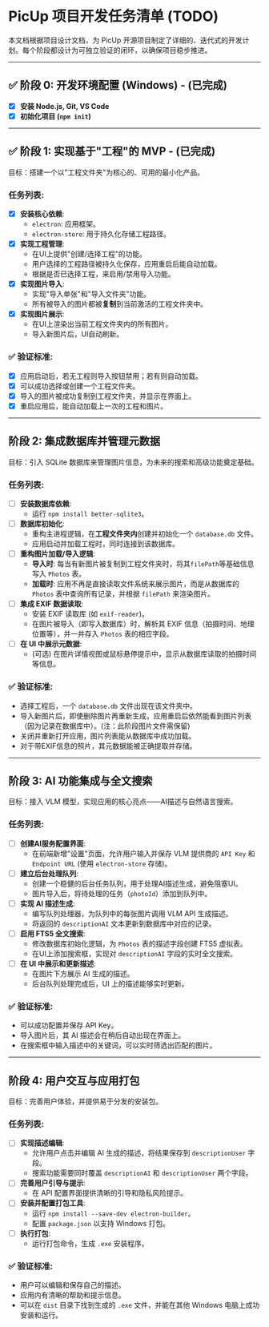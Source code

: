 # PicUp 项目开发任务清单 (TODO)

本文档根据项目设计文档，为 PicUp 开源项目制定了详细的、迭代式的开发计划。每个阶段都设计为可独立验证的闭环，以确保项目稳步推进。

---

## ✅ 阶段 0: 开发环境配置 (Windows) - (已完成)

- [x] **安装 Node.js, Git, VS Code**
- [x] **初始化项目 (`npm init`)**

---

## ✅ 阶段 1: 实现基于"工程"的 MVP - (已完成)

目标：搭建一个以"工程文件夹"为核心的、可用的最小化产品。

### 任务列表:

- [x] **安装核心依赖**:
  - `electron`: 应用框架。
  - `electron-store`: 用于持久化存储工程路径。
- [x] **实现工程管理**:
  - 在UI上提供"创建/选择工程"的功能。
  - 用户选择的工程路径被持久化保存，应用重启后能自动加载。
  - 根据是否已选择工程，来启用/禁用导入功能。
- [x] **实现图片导入**:
  - 实现"导入单张"和"导入文件夹"功能。
  - 所有被导入的图片都被**复制**到当前激活的工程文件夹中。
- [x] **实现图片展示**:
  - 在UI上渲染出当前工程文件夹内的所有图片。
  - 导入新图片后，UI自动刷新。

### ✅ 验证标准:

- [x] 应用启动后，若无工程则导入按钮禁用；若有则自动加载。
- [x] 可以成功选择或创建一个工程文件夹。
- [x] 导入的图片被成功复制到工程文件夹，并显示在界面上。
- [x] 重启应用后，能自动加载上一次的工程和图片。

---

## 阶段 2: 集成数据库并管理元数据

目标：引入 SQLite 数据库来管理图片信息，为未来的搜索和高级功能奠定基础。

### 任务列表:

- [ ] **安装数据库依赖**:
  - 运行 `npm install better-sqlite3`。
- [ ] **数据库初始化**:
  - 重构主进程逻辑，在**工程文件夹内**创建并初始化一个 `database.db` 文件。
  - 应用启动并加载工程时，同时连接到该数据库。
- [ ] **重构图片加载/导入逻辑**:
  - **导入时**: 每当有新图片被复制到工程文件夹时，将其`filePath`等基础信息写入 `Photos` 表。
  - **加载时**: 应用不再是直接读取文件系统来展示图片，而是从数据库的 `Photos` 表中查询所有记录，并根据 `filePath` 来渲染图片。
- [ ] **集成 EXIF 数据读取**:
  - 安装 EXIF 读取库 (如 `exif-reader`)。
  - 在图片被导入（即写入数据库）时，解析其 EXIF 信息（拍摄时间、地理位置等），并一并存入 `Photos` 表的相应字段。
- [ ] **在 UI 中展示元数据**:
  - (可选) 在图片详情视图或鼠标悬停提示中，显示从数据库读取的拍摄时间等信息。

### ✅ 验证标准:

- 选择工程后，一个 `database.db` 文件出现在该文件夹中。
- 导入新图片后，即使删除图片再重新生成，应用重启后依然能看到图片列表（因为记录在数据库中）。(注：此阶段图片文件需保留)
- 关闭并重新打开应用，图片列表能从数据库中成功加载。
- 对于带EXIF信息的照片，其元数据能被正确提取并存储。

---

## 阶段 3: AI 功能集成与全文搜索

目标：接入 VLM 模型，实现应用的核心亮点——AI描述与自然语言搜索。

### 任务列表:

- [ ] **创建AI服务配置界面**:
  - 在前端新增"设置"页面，允许用户输入并保存 VLM 提供商的 `API Key` 和 `Endpoint URL` (使用 `electron-store` 存储)。
- [ ] **建立后台处理队列**:
  - 创建一个稳健的后台任务队列，用于处理AI描述生成，避免阻塞UI。
  - 图片导入后，将待处理的任务（`photoId`）添加到队列中。
- [ ] **实现 AI 描述生成**:
  - 编写队列处理器，为队列中的每张图片调用 VLM API 生成描述。
  - 将返回的 `descriptionAI` 文本更新到数据库中对应的记录。
- [ ] **启用 FTS5 全文搜索**:
  - 修改数据库初始化逻辑，为 `Photos` 表的描述字段创建 FTS5 虚拟表。
  - 在UI上添加搜索框，实现对 `descriptionAI` 字段的实时全文搜索。
- [ ] **在 UI 中展示和更新描述**:
  - 在图片下方展示 AI 生成的描述。
  - 后台队列处理完成后，UI 上的描述能够实时更新。

### ✅ 验证标准:

- 可以成功配置并保存 API Key。
- 导入图片后，其 AI 描述会在稍后自动出现在界面上。
- 在搜索框中输入描述中的关键词，可以实时筛选出匹配的图片。

---

## 阶段 4: 用户交互与应用打包

目标：完善用户体验，并提供易于分发的安装包。

### 任务列表:
- [ ] **实现描述编辑**:
  - 允许用户点击并编辑 AI 生成的描述，将结果保存到 `descriptionUser` 字段。
  - 搜索功能需要同时覆盖 `descriptionAI` 和 `descriptionUser` 两个字段。
- [ ] **完善用户引导与提示**:
  - 在 API 配置界面提供清晰的引导和隐私风险提示。
- [ ] **安装并配置打包工具**:
  - 运行 `npm install --save-dev electron-builder`。
  - 配置 `package.json` 以支持 Windows 打包。
- [ ] **执行打包**:
  - 运行打包命令，生成 `.exe` 安装程序。

### ✅ 验证标准:
- 用户可以编辑和保存自己的描述。
- 应用内有清晰的帮助和提示信息。
- 可以在 `dist` 目录下找到生成的 `.exe` 文件，并能在其他 Windows 电脑上成功安装和运行。 